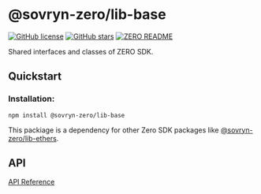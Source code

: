 # @sovryn-zero/lib-base  

[![GitHub license](https://img.shields.io/github/license/DistributedCollective/zero)](/LICENSE)
[![GitHub stars](https://img.shields.io/github/stars/DistributedCollective/zero)](https://github.com/DistributedCollective/zero/stargazers)
[![ZERO README](https://img.shields.io/badge/readme-gray?style=flat&logo=ZeroMQ&logoColor=green&link=/README.md)](/README.md)  

Shared interfaces and classes of ZERO SDK.

## Quickstart

### Installation:

  ```shell 
  npm install @sovryn-zero/lib-base
  ```

This packiage is a dependency for other Zero SDK packages like [@sovryn-zero/lib-ethers](https://www.npmjs.com/package/@sovryn-zero/lib-ethers).

## API

[API Reference](https://github.com/DistributedCollective/zero/blob/master/docs/sdk/lib-base.md)  


